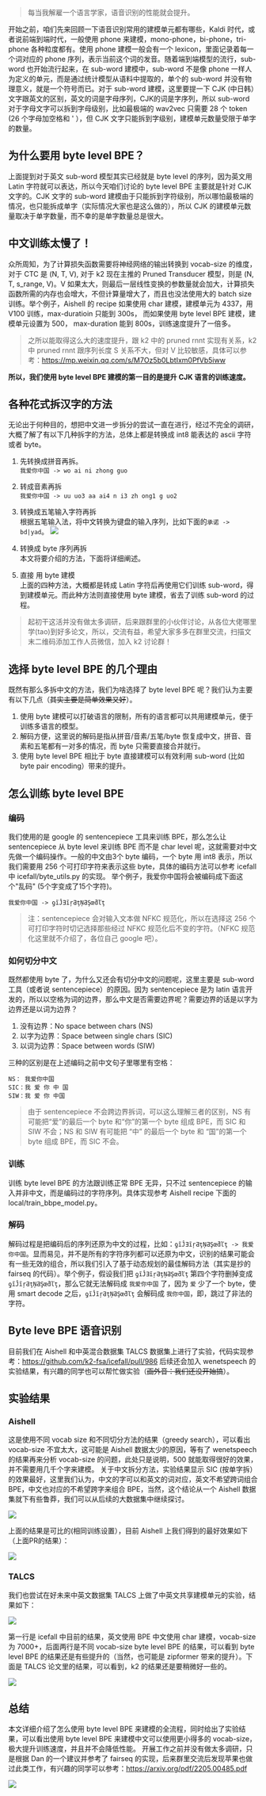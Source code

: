> 每当我解雇一个语言学家，语音识别的性能就会提升。

开始之前，咱们先来回顾一下语音识别常用的建模单元都有哪些，Kaldi 时代，或者说前端到端时代，一般使用 phone 来建模，mono-phone，bi-phone，tri-phone 各种粒度都有。使用 phone 建模一般会有一个 lexicon，里面记录着每一个词对应的 phone 序列，表示当前这个词的发音。随着端到端模型的流行，sub-word 也开始流行起来，在 sub-word 建模中，sub-word 不是像 phone 一样人为定义的单元，而是通过统计模型从语料中提取的，单个的 sub-word 并没有物理意义，就是一个符号而已。对于 sub-word 建模，这里要提一下 CJK (中日韩）文字跟英文的区别，英文的词是字母序列，CJK的词是字序列，所以 sub-word 对于字母文字可以拆到字母级别，比如最极端的 wav2vec 只需要 28 个 token (26 个字母加空格和 ' ），但 CJK 文字只能拆到字级别，建模单元数量受限于单字的数量。

## 为什么要用 byte level BPE？

上面提到对于英文 sub-word 模型其实已经就是 byte level 的序列，因为英文用 Latin 字符就可以表达，所以今天咱们讨论的 byte level BPE 主要就是针对 CJK 文字的。CJK 文字的 sub-word 建模由于只能拆到字符级别，所以哪怕最极端的情况，也只能拆成单字（实际情况大家也是这么做的），所以 CJK 的建模单元数量取决于单字数量，而不幸的是单字数量总是很大。

## 中文训练太慢了！

众所周知，为了计算损失函数需要将神经网络的输出转换到 vocab-size 的维度，对于 CTC 是 (N, T, V),  对于 k2 现在主推的 Pruned Transducer 模型，则是 (N, T, s_range, V)。V 如果太大，则最后一层线性变换的参数量就会加大，计算损失函数所需的内存也会增大，不但计算量增大了，而且也没法使用大的 batch size 训练。举个例子，Aishell 的 recipe 如果使用 char 建模，建模单元为 4337，用 V100 训练，max-duratioin 只能到 300s， 而如果使用 byte level BPE 建模，建模单元设置为 500， max-duration 能到 800s，训练速度提升了一倍多。

> 之所以能取得这么大的速度提升，跟 k2 中的 pruned rnnt 实现有关系，k2 中 pruned rnnt 跟序列长度 S 关系不大，但对 V 比较敏感，具体可以参考：https://mp.weixin.qq.com/s/M7Oz5b0LbtIxm0PfVb5iww

**所以，我们使用 byte level BPE 建模的第一目的是提升 CJK 语言的训练速度。**

## 各种花式拆汉字的方法

无论出于何种目的，想把中文进一步拆分的尝试一直在进行，经过不完全的调研，大概了解了有以下几种拆字的方法，总体上都是转换成 int8 能表达的 ascii 字符或者 byte。
1. 先转换成拼音再拆。  
```我爱你中国 -> wo ai ni zhong guo```

2. 转成音素再拆  
```我爱你中国 -> uu uo3 aa ai4 n i3 zh ong1 g uo2```

3. 转换成五笔输入字符再拆  
根据五笔输入法，将中文转换为键盘的输入序列，比如下面的```承诺 -> bd|yad```。
![](https://files.mdnice.com/user/32622/bfebec2f-005d-44d7-a3da-c9ec84a18708.png)

4. 转换成 byte 序列再拆  
本文将要介绍的方法，下面将详细阐述。

5. 直接 用 byte 建模  
上面的四种方法，大概都是转成 Latin 字符后再使用它们训练 sub-word，得到建模单元。而此种方法则直接使用 byte 建模，省去了训练 sub-word 的过程。

> 起初干这活并没有做太多调研，后来跟群里的小伙伴讨论，从各位大佬哪里学(tao)到好多论文，所以，交流有益，希望大家多多在群里交流，扫描文末二维码添加工作人员微信，加入 k2 讨论群！

## 选择 byte level BPE 的几个理由

既然有那么多拆中文的方法，我们为啥选择了 byte level BPE 呢？我们认为主要有以下几点（~~其实主要是简单效果又好~~）。

1. 使用 byte 建模可以打破语言的限制，所有的语言都可以共用建模单元，便于训练多语言的模型。    
2. 解码方便，这里说的解码是指从拼音/音素/五笔/byte 恢复成中文，拼音、音素和五笔都有一对多的情况，而 byte 只需要直接合并就行。    
3. 使用 byte level BPE 相比于 byte 直接建模可以有效利用 sub-word (比如 byte pair encoding）带来的提升。    

## 怎么训练 byte level BPE
### 编码

我们使用的是 google 的 sentencepiece 工具来训练 BPE，那么怎么让 sentencepiece 从 byte level 来训练 BPE 而不是 char level 呢，这就需要对中文先做一个编码操作。一般的中文由3个 byte 编码，一个 byte 用 int8 表示，所以我们需要用 256 个可打印字符来表示这些 byte，具体的编码方法可以参考 icefall 中 icefall/byte_utils.py 的实现。
举个例子，我爱你中国将会被编码成下面这个"乱码" (5个字变成了15个字符)。
```
我爱你中国 -> ƍĩĴƎĩŗƋţŅƋŞœƌľţ
```

> 注：sentencepiece 会对输入文本做 NFKC 规范化，所以在选择这 256 个可打印字符时切记选择那些经过 NFKC 规范化后不变的字符。（NFKC 规范化这里就不介绍了，各位自己 google 吧）。

### 如何切分中文
既然都使用 byte 了，为什么又还会有切分中文的问题呢，这里主要是 sub-word 工具（或者说 sentencepiece）的原因。因为 sentencepiece 是为 latin 语言开发的，所以以空格为词的边界，那么中文是否需要边界呢？需要边界的话是以字为边界还是以词为边界？

1. 没有边界：No space between chars (NS)
2. 以字为边界：Space between single chars (SIC)
3. 以词为边界：Space between words (SIW)

 三种的区别是在上述编码之前中文句子里哪里有空格：
```
NS： 我爱你中国
SIC：我 爱 你 中 国
SIW：我 爱 你 中国
```
> 由于 sentencepiece 不会跨边界拆词，可以这么理解三者的区别，NS 有可能把“爱”的最后一个 byte 和“你”的第一个 byte 组成 BPE，而 SIC 和 SIW 不会；NS 和 SIW 有可能把 “中” 的最后一个 byte 和 “国”的第一个 byte 组成 BPE，而 SIC 不会。

### 训练
训练 byte level BPE 的方法跟训练正常 BPE 无异，只不过 sentencepiece 的输入并非中文，而是编码过的字符序列。具体实现参考 Aishell recipe 下面的 local/train_bbpe_model.py。

### 解码
解码过程是把编码后的序列还原为中文的过程，比如：`ƍĩĴƎĩŗƋţŅƋŞœƌľţ -> 我爱你中国`。显而易见，并不是所有的字符序列都可以还原为中文，识别的结果可能会有一些无效的组合，所以我们引入了基于动态规划的最佳解码方法（其实是抄的 fairseq 的代码）。举个例子，假设我们把 `ƍĩĴƎĩŗƋţŅƋŞœƌľţ` 第四个字符删掉变成 `ƍĩĴĩŗƋţŅƋŞœƌľţ`，那么它就无法解码成 `我爱你中国` 了，因为 `爱` 少了一个 byte，使用 smart decode 之后，`ƍĩĴĩŗƋţŅƋŞœƌľţ` 会解码成 `我你中国`，即，跳过了非法的字符。

## Byte leve BPE 语音识别
目前我们在 Aishell 和中英混合数据集 TALCS 数据集上进行了实验，代码实现参考：https://github.com/k2-fsa/icefall/pull/986
后续还会加入 wenetspeech 的实验结果，有兴趣的同学也可以帮忙做实验（~~画外音：我们还没开始搞~~）。

## 实验结果
### Aishell

这是使用不同 vocab size 和不同切分方法的结果（greedy search），可以看出 vocab-size 不宜太大，这可能是 Aishell 数据太少的原因，等有了 wenetspeech 的结果再来分析 vocab-size 的问题，此处只是说明，500 就能取得很好的效果，并不需要用几千个字来建模。
关于中文拆分方法，实验结果显示 SIC (按单字拆）的效果最好，这里我们认为，中文的字可以和英文的词对应，英文不希望跨词组合 BPE，中文也对应的不希望跨字来组合 BPE，当然，这个结论从一个 Aishell 数据集就下有些鲁莽，我们可以从后续的大数据集中继续探讨。

![](https://files.mdnice.com/user/32622/99827bbd-4acc-41ca-8032-2d08c6fef582.png)

上面的结果是可比的(相同训练设置），目前 Aishell 上我们得到的最好效果如下（上面PR的结果）：

![](https://files.mdnice.com/user/32622/d8d9f034-0a3a-42ad-87e4-fd574ca0f2b9.png)

### TALCS
我们也尝试在好未来中英文数据集 TALCS 上做了中英文共享建模单元的实验，结果如下：

![](https://files.mdnice.com/user/32622/73b02a54-e1d2-450a-8ad9-7cb7d21d925b.png)

第一行是 icefall 中目前的结果，英文使用 BPE 中文使用 char 建模，vocab-size 为 7000+，后面两行是不同 vocab-size byte level BPE 的结果，可以看到 byte level BPE 的结果还是有些提升的（当然，也可能是 zipformer 带来的提升）。下面是 TALCS 论文里的结果，可以看到，k2 的结果还是要稍微好一些的。

![](https://files.mdnice.com/user/32622/b9cc4a31-fd4d-4785-8ff5-3aed56e82743.png)

## 总结
本文详细介绍了怎么使用 byte level BPE 来建模的全流程，同时给出了实验结果，可以看出使用 byte level BPE 来建模中文可以使用更小得多的 vocab-size，极大提升训练速度，并且并不会降低性能。
开展工作之前并没有做太多调研，只是根据 Dan 的一个建议并参考了 fairseq 的实现，后来群里交流后发现苹果也做过此类工作，有兴趣的同学可以参考：https://arxiv.org/pdf/2205.00485.pdf

![](https://files.mdnice.com/user/32622/d22653ab-f0c1-4421-93b0-373189503884.png)

